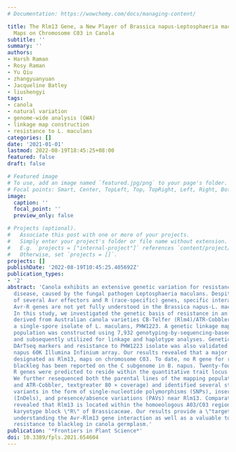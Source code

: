 ```yaml
---
# Documentation: https://wowchemy.com/docs/managing-content/

title: The Rlm13 Gene, a New Player of Brassica napus-Leptosphaeria maculans Interaction
  Maps on Chromosome C03 in Canola
subtitle: ''
summary: ''
authors:
- Harsh Raman
- Rosy Raman
- Yu Qiu
- zhangyuanyuan
- Jacqueline Batley
- liushengyi
tags:
- canola
- natural variation
- genome-wide analysis (GWA)
- linkage map construction
- resistance to L. maculans
categories: []
date: '2021-01-01'
lastmod: 2022-08-19T18:45:25+08:00
featured: false
draft: false

# Featured image
# To use, add an image named `featured.jpg/png` to your page's folder.
# Focal points: Smart, Center, TopLeft, Top, TopRight, Left, Right, BottomLeft, Bottom, BottomRight.
image:
  caption: ''
  focal_point: ''
  preview_only: false

# Projects (optional).
#   Associate this post with one or more of your projects.
#   Simply enter your project's folder or file name without extension.
#   E.g. `projects = ["internal-project"]` references `content/project/deep-learning/index.md`.
#   Otherwise, set `projects = []`.
projects: []
publishDate: '2022-08-19T10:45:25.405692Z'
publication_types:
- '2'
abstract: 'Canola exhibits an extensive genetic variation for resistance to blackleg
  disease, caused by the fungal pathogen Leptosphaeria maculans. Despite the identification
  of several Avr effectors and R (race-specific) genes, specific interactions between
  Avr-R genes are not yet fully understood in the Brassica napus-L. maculans pathosystem.
  In this study, we investigated the genetic basis of resistance in an F2 : 3 population
  derived from Australian canola varieties CB-Telfer (Rlm4)/ATR-Cobbler (Rlm4) using
  a single-spore isolate of L. maculans, PHW1223. A genetic linkage map of the CB-Telfer/ATR-Cobbler
  population was constructed using 7,932 genotyping-by-sequencing-based DArTseq markers
  and subsequently utilized for linkage and haplotype analyses. Genetic linkage between
  DArTseq markers and resistance to PHW1223 isolate was also validated using the B.
  napus 60K Illumina Infinium array. Our results revealed that a major locus for resistance,
  designated as Rlm13, maps on chromosome C03. To date, no R gene for resistance to
  blackleg has been reported on the C subgenome in B. napus. Twenty-four candidate
  R genes were predicted to reside within the quantitative trait locus (QTL) region.
  We further resequenced both the parental lines of the mapping population (CB-Telfer
  and ATR-Cobbler, textgreater 80 × coverage) and identified several structural sequence
  variants in the form of single-nucleotide polymorphisms (SNPs), insertions/deletions
  (InDels), and presence/absence variations (PAVs) near Rlm13. Comparative mapping
  revealed that Rlm13 is located within the homoeologous A03/C03 region in ancestral
  karyotype block \"R\" of Brassicaceae. Our results provide a \"target\" for further
  understanding the Avr-Rlm13 gene interaction as well as a valuable tool for increasing
  resistance to blackleg in canola germplasm.'
publication: '*Frontiers in Plant Science*'
doi: 10.3389/fpls.2021.654604
---
```

